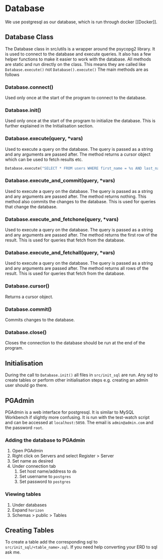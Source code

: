 # Database

We use postgresql as our database, which is run through docker [[Docker]].

## Database Class

The Database class in src/utils is a wrapper around the psycopg2 library. It is used to connect to the database and execute queries. It also has a few helper functions to make it easier to work with the database. All methods are static and run directly on the class. This means they are called like `Database.execute()` not `Database().execute()` The main methods are as follows

### Database.connect()
Used only once at the start of the program to connect to the database.

### Database.init()
Used only once at the start of the program to initialize the database. This is further explained in the Initialisation section.

### Database.execute(query, *vars)
Used to execute a query on the database. The query is passed as a string and any arguments are passed after. The method returns a cursor object which can be used to fetch results etc.

```python
Database.execute("SELECT * FROM users WHERE first_name = %s AND last_name = %s", "Joe", "Mama")
```

### Database.execute_and_commit(query, *vars)
Used to execute a query on the database. The query is passed as a string and any arguments are passed after. The method returns nothing. This method also commits the changes to the database. This is used for queries that change the database.

### Database.execute_and_fetchone(query, *vars)
Used to execute a query on the database. The query is passed as a string and any arguments are passed after. The method returns the first row of the result. This is used for queries that fetch from the database.

### Database.execute_and_fetchall(query, *vars)
Used to execute a query on the database. The query is passed as a string and any arguments are passed after. The method returns all rows of the result. This is used for queries that fetch from the database.

### Database.cursor()
Returns a cursor object.

### Database.commit()
Commits changes to the database.

### Database.close()
Closes the connection to the database should be run at the end of the program.


## Initialisation
During the call to `Database.init()` all files in `src/init_sql` are run. Any sql to create tables or perform other initialisation steps e.g. creating an admin user should go there. 

## PGAdmin
PGAdmin is a web interface for postgresql. It is similar to MySQL Workbench if slightly more confusing. It is run with the test-watch script and can be accessed at `localhost:5050`. The email is `admin@admin.com` and the password `root`. 

### Adding the database to PGAdmin
1. Open PGAdmin
2. Right click on Servers and select Register > Server
3. Set name as desired
4. Under connection tab
   1. Set host name/address to `db`
   2. Set username to `postgres`
   3. Set password to `postgres`


### Viewing tables
1. Under databases
2. Expand `horizon`
3. Schemas > public > Tables



## Creating Tables
To create a table add the corresponding sql to `src/init_sql/<table_name>.sql`. If you need help converting your ERD to sql ask me.
